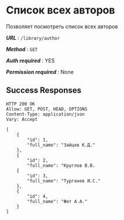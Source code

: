 # Список всех авторов

Позволяет посмотреть список всех авторов

***URL*** : `/library/author`

***Method*** : `GET`

***Auth required*** : YES

***Permission required*** : None

## Success Responses

    HTTP 200 OK
    Allow: GET, POST, HEAD, OPTIONS
    Content-Type: application/json
    Vary: Accept
    
    [
        {
            "id": 1,
            "full_name": "Зайцев К.Д."
        },
        {
            "id": 2,
            "full_name": "Круглов В.В.
        {
            "id": 3,
            "full_name": "Тургенев И.С."
        },
        {
            "id": 4,
            "full_name": "Фет А.А."
        }
    ]